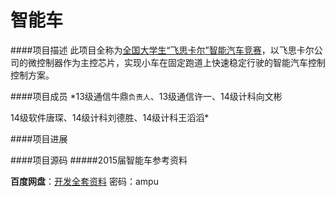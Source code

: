 # 智能车

####项目描述
此项目全称为[全国大学生“飞思卡尔”智能汽车竞赛](http://www.smartcar.au.tsinghua.edu.cn/)，以飞思卡尔公司的微控制器作为主控芯片，实现小车在固定跑道上快速稳定行驶的智能汽车控制控制方案。

####项目成员
*13级通信牛鼎<small>负责人</small>、13级通信许一、14级计科向文彬

14级软件唐琛、14级计科刘德胜、14级计科王滔滔*

####项目进展

####项目源码
#####2015届智能车参考资料

**百度网盘**：[开发全套资料](http://pan.baidu.com/s/1o6nJQ34) 密码：ampu
